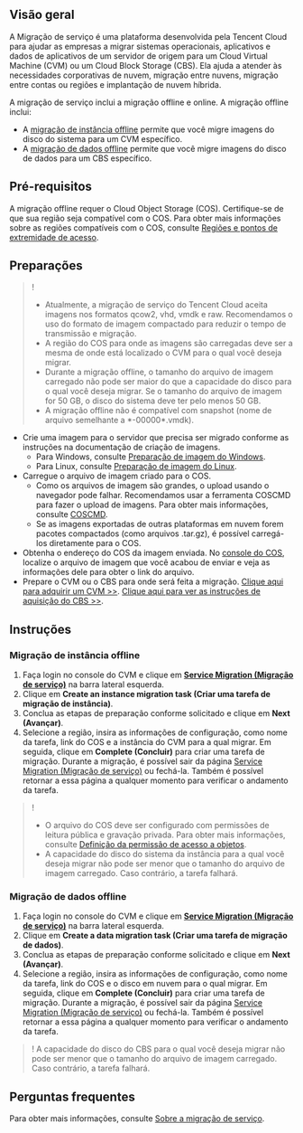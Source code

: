 
## Visão geral

A Migração de serviço é uma plataforma desenvolvida pela Tencent Cloud para ajudar as empresas a migrar sistemas operacionais, aplicativos e dados de aplicativos de um servidor de origem para um Cloud Virtual Machine (CVM) ou um Cloud Block Storage (CBS). Ela ajuda a atender às necessidades corporativas de nuvem, migração entre nuvens, migração entre contas ou regiões e implantação de nuvem híbrida.

A migração de serviço inclui a migração offline e online. A migração offline inclui:
- A [migração de instância offline](#cvmStep) permite que você migre imagens do disco do sistema para um CVM específico.
- A [migração de dados offline](#csmStep) permite que você migre imagens do disco de dados para um CBS específico.

## Pré-requisitos

A migração offline requer o Cloud Object Storage (COS). Certifique-se de que sua região seja compatível com o COS.
Para obter mais informações sobre as regiões compatíveis com o COS, consulte [Regiões e pontos de extremidade de acesso](https://intl.cloud.tencent.com/document/product/436/6224).

## Preparações

>! 
> - Atualmente, a migração de serviço do Tencent Cloud aceita imagens nos formatos qcow2, vhd, vmdk e raw. Recomendamos o uso do formato de imagem compactado para reduzir o tempo de transmissão e migração.
> - A região do COS para onde as imagens são carregadas deve ser a mesma de onde está localizado o CVM para o qual você deseja migrar.
> - Durante a migração offline, o tamanho do arquivo de imagem carregado não pode ser maior do que a capacidade do disco para o qual você deseja migrar. Se o tamanho do arquivo de imagem for 50 GB, o disco do sistema deve ter pelo menos 50 GB.
> - A migração offline não é compatível com snapshot (nome de arquivo semelhante a \*-00000\*.vmdk).

 - Crie uma imagem para o servidor que precisa ser migrado conforme as instruções na documentação de criação de imagens.
    - Para Windows, consulte [Preparação de imagem do Windows](https://intl.cloud.tencent.com/document/product/213/17815).
    - Para Linux, consulte [Preparação de imagem do Linux](https://intl.cloud.tencent.com/document/product/213/17814).
 - Carregue o arquivo de imagem criado para o COS.  
    - Como os arquivos de imagem são grandes, o upload usando o navegador pode falhar. Recomendamos usar a ferramenta COSCMD para fazer o upload de imagens. Para obter mais informações, consulte [COSCMD](https://intl.cloud.tencent.com/document/product/436/10976).  
    - Se as imagens exportadas de outras plataformas em nuvem forem pacotes compactados (como arquivos .tar.gz), é possível carregá-los diretamente para o COS.
 - Obtenha o endereço do COS da imagem enviada.
No [console do COS](https://console.cloud.tencent.com/cos5/bucket), localize o arquivo de imagem que você acabou de enviar e veja as informações dele para obter o link do arquivo.
 - Prepare o CVM ou o CBS para onde será feita a migração.
[Clique aqui para adquirir um CVM >>](https://buy.cloud.tencent.com/cvm?tab=custom&step=1&regionId=8).
[Clique aqui para ver as instruções de aquisição do CBS >>](https://intl.cloud.tencent.com/document/product/362/32414).


## Instruções

<span id="cvmStep"></span>
### Migração de instância offline

1. Faça login no console do CVM e clique em **[Service Migration (Migração de serviço)](https://console.cloud.tencent.com/cvm/csm/index?rid=4)** na barra lateral esquerda.
2. Clique em **Create an instance migration task (Criar uma tarefa de migração de instância)**.
3. Conclua as etapas de preparação conforme solicitado e clique em **Next (Avançar)**.
4. Selecione a região, insira as informações de configuração, como nome da tarefa, link do COS e a instância do CVM para a qual migrar. Em seguida, clique em **Complete (Concluir)** para criar uma tarefa de migração.
Durante a migração, é possível sair da página [Service Migration (Migração de serviço)](https://console.cloud.tencent.com/cvm/csm/index?rid=4) ou fechá-la. Também é possível retornar a essa página a qualquer momento para verificar o andamento da tarefa. 
>!  
> - O arquivo do COS deve ser configurado com permissões de leitura pública e gravação privada. Para obter mais informações, consulte [Definição da permissão de acesso a objetos](https://intl.cloud.tencent.com/document/product/436/13327).
> - A capacidade do disco do sistema da instância para a qual você deseja migrar não pode ser menor que o tamanho do arquivo de imagem carregado. Caso contrário, a tarefa falhará.
> 

<span id="csmStep"></span>
### Migração de dados offline

1. Faça login no console do CVM e clique em **[Service Migration (Migração de serviço)](https://console.cloud.tencent.com/cvm/csm/index?rid=4)** na barra lateral esquerda.
2. Clique em **Create a data migration task (Criar uma tarefa de migração de dados)**.
3. Conclua as etapas de preparação conforme solicitado e clique em **Next (Avançar)**.
4. Selecione a região, insira as informações de configuração, como nome da tarefa, link do COS e o disco em nuvem para o qual migrar. Em seguida, clique em **Complete (Concluir)** para criar uma tarefa de migração.
Durante a migração, é possível sair da página [Service Migration (Migração de serviço)](https://console.cloud.tencent.com/cvm/csm/index?rid=4) ou fechá-la. Também é possível retornar a essa página a qualquer momento para verificar o andamento da tarefa. 
>! A capacidade do disco do CBS para o qual você deseja migrar não pode ser menor que o tamanho do arquivo de imagem carregado. Caso contrário, a tarefa falhará.
>

## Perguntas frequentes

Para obter mais informações, consulte [Sobre a migração de serviço](https://intl.cloud.tencent.com/document/product/213/32395).






